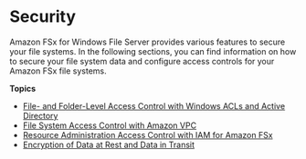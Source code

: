 # Security<a name="security"></a>

Amazon FSx for Windows File Server provides various features to secure your file systems\. In the following sections, you can find information on how to secure your file system data and configure access controls for your Amazon FSx file systems\.

**Topics**
+ [File\- and Folder\-Level Access Control with Windows ACLs and Active Directory](limit-access-file-folder.md)
+ [File System Access Control with Amazon VPC](limit-access-security-groups.md)
+ [Resource Administration Access Control with IAM for Amazon FSx](access-control-overview.md)
+ [Encryption of Data at Rest and Data in Transit](encryption.md)
